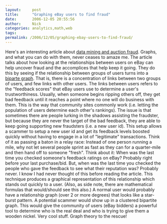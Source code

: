 ```yaml
---
layout:     post
title:      "Graphing eBay users to find fraud"
date:       2006-12-05 20:55:56
author:     Nick
categories: analytics,math,web
tags:  
permalink: /2006/12/05/graphing-ebay-users-to-find-fraud/
---
```

Here's an interesting article about [data mining and auction fraud](http://www.sciencedaily.com/releases/2006/12/061205143326.htm). Graphs, and what you can do with them, never ceases to amaze me. The article talks about how looking at the relationships between users on eBay can help uncover fraud and the accomplices that help keep it going. They do this by seeing if the relationship between groups of users turns into a [biparte graph](http://mathworld.wolfram.com/BipartiteGraph.html). That is, there is a concentration of links between two groups of users, and few links with other users. The links between users refers to the "feedback scores" that eBay users use to determine a user's trustworthiness. Usually, when someone begins ripping others off, they get bad feedback until it reaches a point where no one will do business with them. This is the way that community sites commonly work (i.e. letting the population of users determine each other's rankings). The issue is that sometimes there are people lurking in the shadows assisting the fraudster, but because they are never the target of the bad feedback, they are able to keep going supporting new fraudsters (i.e. a new user id). This setup allows a scammer to setup a new user id and get its feedback levels boosted quickly without having to engage in a lot of "legitimate" transactions. Think of it as passing a baton in a relay race: Instead of one person running a mile, why not let several people sprint as fast as they can for a quarter-mile and then hand off to someone "fresh". Think about it: When was the last time you checked someone's feedback ratings on eBay? Probably right before your last purchase/bid. But, when was the last time you checked the people who gave the feedback to see what their reputation was? Probably never. I know I had never thought of this before reading the article. This technique produces a graphical representation of this relationship which stands out quickly to a user. (Also, as side note, there are mathematical formulas that would/should see this also.) A normal user would probably have a relationship graph (over 2 or more degrees) that looks like a star-burst pattern. A potential scammer would show up in a clustered bipartite graph. This would give the community of users (eBay bidders) a powerful tool to determine who is the real deal and who is trying to give them a wooden nickel. Very cool stuff. Graph theory to the rescue!
